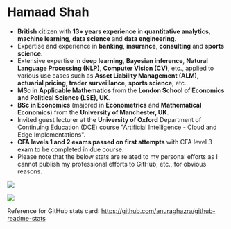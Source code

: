 # Hamaad Shah

- **British** citizen with **13+ years experience** in **quantitative analytics**, **machine learning**, **data science** and **data engineering**.
- Expertise and experience in **banking**, **insurance**, **consulting** and **sports science**.
- Extensive expertise in **deep learning**, **Bayesian inference**, **Natural Language Processing (NLP)**, **Computer Vision (CV)**, etc., applied to various use cases such as **Asset Liability Management (ALM), actuarial pricing, trader surveillance**, **sports science**, etc..
- **MSc in Applicable Mathematics** from the **London School of Economics and Political Science (LSE), UK**.
- **BSc in Economics** (majored in **Econometrics** and **Mathematical Economics**) from the **University of Manchester, UK**. 
- Invited guest lecturer at the **University of Oxford** Department of Continuing Education (DCE) course "Artificial Intelligence - Cloud and Edge Implementations".
- **CFA levels 1 and 2 exams passed on first attempts** with CFA level 3 exam to be completed in due course.
- Please note that the below stats are related to my personal efforts as I cannot publish my professional efforts to GitHub, etc., for obvious reasons.

![](https://github-readme-stats.vercel.app/api?username=hamaadshah&show_icons=true&include_all_commits=true&hide=prs,issues,contribs&count_private=true)

![](https://github-readme-stats.vercel.app/api/top-langs/?username=hamaadshah&hide=jupyter%20notebook)

Reference for GitHub stats card: https://github.com/anuraghazra/github-readme-stats
